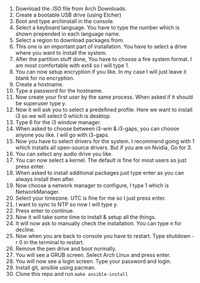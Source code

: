 1. Download the .ISO file from Arch Downloads.
2. Create a bootable USB drive (using Etcher)
3. Boot and type archinstall in the console.
4. Select a keyboard language. You have to type the number which is shown prepended in each language name.
5. Select a region to download packages from.
6. This one is an important part of installation. You have to select a drive where you want to install the system.
7. After the partition stuff done, You have to choose a fire system format. I am most comfortable with ext4 so I will type 1.
8. You can now setup encryption if you like. In my case I will just leave it blank for no encryption.
9. Create a hostname.
10. Type a password for the hostname.
11. Now create your first user by the same process. When asked if it should be superuser type y.
12. Now it will ask you to select a predefined profile. Here we want to install i3 so we will select 0 which is desktop.
13. Type 6 for the i3 window manager.
14. When asked to choose between i3-wm & i3-gaps, you can choose anyone you like. I will go with i3-gaps.
15. Now you have to select drivers for the system. I recommend going with 1 which installs all open-source drivers. But if you are on Nvidia, Go for 3.
16. You can select any audio drive you like.
17. You can now select a kernel. The default is fine for most users so just press enter.
18. When asked to install additional packages just type enter as you can always install then after.
19. Now choose a network manager to configure, I type 1 which is NetworkManager.
20. Select your timezone. UTC is fine for me so I just press enter.
21. I want to sync to NTP so now I will type y.
22. Press enter to continue.
23. Now it will take some time to install & setup all the things.
24. It will now ask to manually check the installation. You can type n for decline.
25. Now when you are back to console you have to restart. Type shutdown -r 0 in the terminal to restart.
26. Remove the pen drive and boot normally.
27. You will see a GRUB screen. Select Arch Linux and press enter.
28. You will now see a login screen. Type your password and login.
29. Install git, ansible using pacman.
30. Clone this repo and run `make ansible-install`
